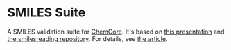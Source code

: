 # SMILES Suite

A SMILES validation suite for [ChemCore](https://crates.io/chemcore). It's based on [this presentation](https://www.slideshare.net/NextMoveSoftware/a-de-facto-standard-or-a-freeforall) and [the smilesreading repository](https://github.com/nextmovesoftware/smilesreading.git). For details, see [the article](https://depth-first.com/articles/2020/10/05/running-a-smiles-validation-benchmark/).
